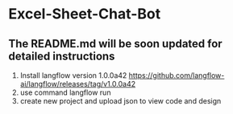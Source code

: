 # Excel-Sheet-Chat-Bot

## The README.md will be soon updated for detailed instructions

1. Install langflow version 1.0.0a42 https://github.com/langflow-ai/langflow/releases/tag/v1.0.0a42
2. use command langflow run
3. create new project and upload json to view code and design

